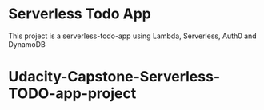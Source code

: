 # Serverless Todo App

This project is a serverless-todo-app using Lambda, Serverless, Auth0 and DynamoDB
# Udacity-Capstone-Serverless-TODO-app-project

